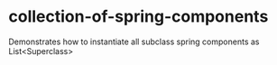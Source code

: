# collection-of-spring-components
Demonstrates how to instantiate all subclass spring components as List&lt;Superclass>
